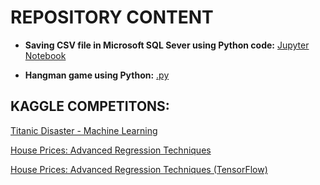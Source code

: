 # REPOSITORY CONTENT

* __Saving CSV file in Microsoft SQL Sever using Python code:__ 
[Jupyter Notebook](https://github.com/lucastiagooliveira/lucastiagooliveira/tree/master/db/Socioeconomics_Chicago)

* __Hangman game using Python:__ 
[.py](https://github.com/lucastiagooliveira/lucastiagooliveira/tree/master/Hangman_game)

## KAGGLE COMPETITONS:

[Titanic Disaster - Machine Learning](https://nbviewer.jupyter.org/github/lucastiagooliveira/lucastiagooliveira/blob/master/Kaggle/Titanic%20-%20Machine%20Learning%20disaster/Notebook/titanic_test_v2.ipynb)

[House Prices: Advanced Regression Techniques](https://nbviewer.jupyter.org/github/lucastiagooliveira/lucastiagooliveira/blob/master/Kaggle/house-prices-advanced-regression-techniques/house_price_regression.ipynb)

[House Prices: Advanced Regression Techniques (TensorFlow)](https://nbviewer.jupyter.org/github/lucastiagooliveira/lucastiagooliveira/blob/master/Kaggle/house-prices-advanced-regression-techniques/house_price_tesorflow.ipynb)
